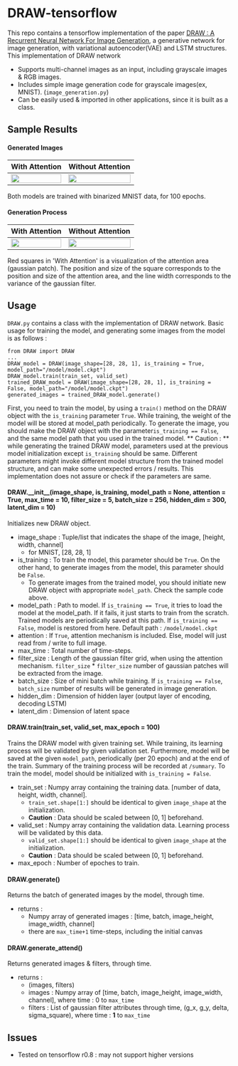 # DRAW-tensorflow

This repo contains a tensorflow implementation of the paper [DRAW : A Recurrent Neural Network For Image Generation](http://arxiv.org/abs/1502.04623), a generative network for image generation, with variational autoencoder(VAE) and LSTM structures.
This implementation of DRAW network
- Supports multi-channel images as an input, including grayscale images & RGB images.
- Includes simple image generation code for grayscale images(ex, MNIST). (``image_generation.py``)
- Can be easily used & imported in other applications, since it is built as a class.

## Sample Results

#### Generated Images
| With Attention | Without Attention |
| ------------- | ------------- |
| <img src="http://i.imgur.com/w34llFR.png" width="100%"> | <img src="http://i.imgur.com/X3EpWPC.png" width="100%"> |
Both models are trained with binarized MNIST data, for 100 epochs.


#### Generation Process
| With Attention | Without Attention |
| ------------- | ------------- |
| <img src="http://i.imgur.com/dG9tRlQ.gif" width="100%"> | <img src="http://i.imgur.com/hGvr8vj.gif" width="100%"> |
Red squares in 'With Attention' is a visualization of the attention area (gaussian patch). The position and size of the square corresponds to the position and size of the attention area, and the line width corresponds to the variance of the gaussian filter.


## Usage
``DRAW.py`` contains a class with the implementation of DRAW network. Basic usage for training the model, and generating some images from the model is as follows :
```
from DRAW import DRAW
...
DRAW_model = DRAW(image_shape=[28, 28, 1], is_training = True, model_path="/model/model.ckpt")
DRAW_model.train(train_set, valid_set)
trained_DRAW_model = DRAW(image_shape=[28, 28, 1], is_training = False, model_path="/model/model.ckpt")
generated_images = trained_DRAW_model.generate()
```
 First, you need to train the model, by using a ``train()`` method on the DRAW object with the ``is_training`` parameter ``True``. While training, the weight of the model will be stored at model_path periodically. To generate the image, you should make the DRAW object with the parameter``is_training == False``, and the same model path that you used in the trained model.
 ** Caution : ** while generating the trained DRAW model, parameters used at the previous model initialization except ``is_training`` should be same. Different parameters might invoke different model structure from the trained model structure, and can make some unexpected errors / results. This implementation does not assure or check if the parameters are same.

#### DRAW.\_\_init__(image_shape, is_training, model_path = None, attention = True, max_time = 10, filter_size = 5, batch_size = 256, hidden_dim = 300, latent_dim = 10)
 Initializes new DRAW object.
- image_shape : Tuple/list that indicates the shape of the image, [height, width, channel]
	- for MNIST, [28, 28, 1]
- is_training : To train the model, this parameter should be ``True``. On the other hand, to generate images from the model, this parameter should be ``False``.
	- To generate images from the trained model, you should initiate new DRAW object with appropriate ``model_path``. Check the sample code above.
- model_path : Path to model. If ``is_training == True``, it tries to load the model at the model_path. If it fails, it just starts to train from the scratch. Trained models are periodically saved at this path. If ``is_training == False``, model is restored from here. Default path : ``/model/model.ckpt``
- attention : If ``True``, attention mechanism is included. Else, model will just read from / write to full image.
- max_time : Total number of time-steps.
- filter_size : Length of the gaussian filter grid, when using the attention mechanism. ``filter_size`` * ``filter_size`` number of gaussian patches will be extracted from the image.
- batch_size : Size of mini batch while training. If ``is_training == False``, ``batch_size`` number of results will be generated in image generation.
- hidden_dim : Dimension of hidden layer (output layer of encoding, decoding LSTM)
- latent_dim : Dimension of latent space

#### DRAW.train(train_set, valid_set, max_epoch = 100)

Trains the DRAW model with given training set. While training, its learning process will be validated by given validation set. Furthermore, model will be saved at the given ``model_path``, periodically (per 20 epoch) and at the end of the train. Summary of the training process will be recorded at ``/summary``. To train the model, model should be initialized with ``is_training = False``.
- train_set : Numpy array containing the training data. [number of data, height, width, channel].
	- ``train_set.shape[1:]`` should be identical to given ``image_shape`` at the initialization.
	- **Caution** : Data should be scaled between [0, 1] beforehand.
- valid_set : Numpy array containing the validation data. Learning process will be validated by this data.
	- ``valid_set.shape[1:]`` should be identical to given ``image_shape`` at the initialization.
	- **Caution** : Data should be scaled between [0, 1] beforehand.
- max_epoch : Number of epoches to train.

#### DRAW.generate()
Returns the batch of generated images by the model, through time.
- returns :
	- Numpy array of generated images : [time, batch, image_height, image_width, channel]
	- there are ``max_time+1`` time-steps, including the initial canvas

#### DRAW.generate_attend()
Returns generated images & filters, through time.
- returns :
	- (images, filters)
	- images : Numpy array of [time, batch, image_height, image_width, channel], where time : 0 to ``max_time``
	- filters : List of gaussian filter attributes through time, (g_x, g_y, delta, sigma_square), where time : **1** to ``max_time``

## Issues
- Tested on tensorflow r0.8 : may not support higher versions